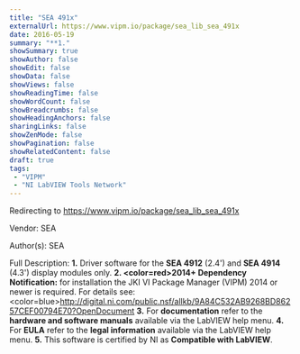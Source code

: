 ```yaml
---
title: "SEA 491x"
externalUrl: https://www.vipm.io/package/sea_lib_sea_491x
date: 2016-05-19
summary: "**1."
showSummary: true
showAuthor: false
showEdit: false
showData: false
showViews: false
showReadingTime: false
showWordCount: false
showBreadcrumbs: false
showHeadingAnchors: false
sharingLinks: false
showZenMode: false
showPagination: false
showRelatedContent: false
draft: true
tags:
 - "VIPM"
 - "NI LabVIEW Tools Network"
---
```


Redirecting to https://www.vipm.io/package/sea_lib_sea_491x

Vendor: SEA

Author(s): SEA
 
Full Description:
**1.** Driver software for the **SEA 4912** (2.4') and **SEA 4914** (4.3') display modules only.
**2. <color=red>2014+ Dependency Notification:</color>** for installation the JKI VI Package Manager (VIPM) 2014 or newer is required. For details see:
<color=blue>http://digital.ni.com/public.nsf/allkb/9A84C532AB9268BD86257CEF00794E70?OpenDocument</color>
**3.** For **documentation** refer to the **hardware and software manuals** available via the LabVIEW help menu.
**4.** For **EULA** refer to the **legal information** available via the LabVIEW help menu.
**5.** This software is certified by NI as **Compatible with LabVIEW**.